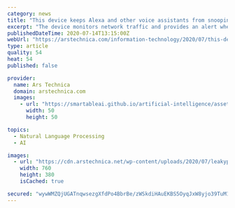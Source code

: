 ```yaml
---
category: news
title: "This device keeps Alexa and other voice assistants from snooping on you"
excerpt: "The device monitors network traffic and provides an alert whenever the identified devices are streaming ambient sounds. \"For many privacy-conscious consumers, having Internet-connected voice assistants [with] microphones scattered around their homes is a concerning prospect,"
publishedDateTime: 2020-07-14T13:15:00Z
webUrl: "https://arstechnica.com/information-technology/2020/07/this-device-keeps-alexa-and-other-voice-assistant-from-snooping-on-you/"
type: article
quality: 54
heat: 54
published: false

provider:
  name: Ars Technica
  domain: arstechnica.com
  images:
    - url: "https://smartableai.github.io/artificial-intelligence/assets/images/organizations/arstechnica.com-50x50.jpg"
      width: 50
      height: 50

topics:
  - Natural Language Processing
  - AI

images:
  - url: "https://cdn.arstechnica.net/wp-content/uploads/2020/07/leakypick-760x380.jpg"
    width: 760
    height: 380
    isCached: true

secured: "wywWMZQjUGATnqwsezgXfdPo4BbrBe/zWSkdiHAuEKBS5OyqJxW8yjo39TuM1UNbqQ7XP2N92yMDuteGy3qZ7MKz7BCoziK1veOIJt85ehsw5MGrGpeflfhYEjINTBGDLBSc9u7iTstOQ46S+kNkV9bpkh4pp47WhQ0Qh07bBF2u/vzzlGFNPcDUBxfk3Ol5KMmMV11ExER5yXHqzLTz9VUGq2kHqf9CeDpoon7T8JdH6mTk2P+jOPFtuaCCIJOP9mrvNcPYfTNWsvrCNt1An3IQ2igQFnVgQaSO7kVrRTrb2EyDWW7REgpyjrlyCp+yAtwvUmPi1oYZtnvkRnU53w==;1lLGtpRkaUETXZ4z3SwwFw=="
---
```


